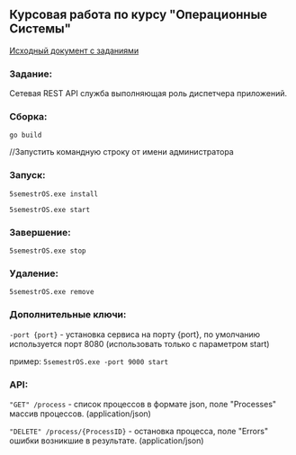 ## Курсовая работа по курсу "Операционные Системы"


[Исходный документ с заданиями](https://github.com/mlkv52git/sibsutis_os/blob/master/%D0%9A%D1%83%D1%80%D1%81%D0%BE%D0%B2%D1%8B%D0%B5.pdf)


### Задание:

Сетевая REST API служба выполняющая роль диспетчера приложений.


### Сборка:

`go build`



//Запустить командную строку от имени администратора

### Запуск:

`5semestrOS.exe install`

`5semestrOS.exe start`



### Завершение:

`5semestrOS.exe stop`



### Удаление:

`5semestrOS.exe remove`



### Дополнительные ключи:

`-port {port}` - установка сервиса на порту {port}, по умолчанию используется порт 8080 (использовать только с параметром start)

пример: `5semestrOS.exe -port 9000 start`



### API:

`"GET" /process` - список процессов в формате json, поле "Processes" массив процессов. (application/json)

`"DELETE" /process/{ProcessID}` - остановка процесса, поле "Errors" ошибки возникшие в результате. (application/json)
